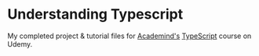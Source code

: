 # Understanding Typescript

My completed project & tutorial files for [Academind's](https://academind.com/) [TypeScript](https://www.udemy.com/course/understanding-typescript/) course on Udemy.
